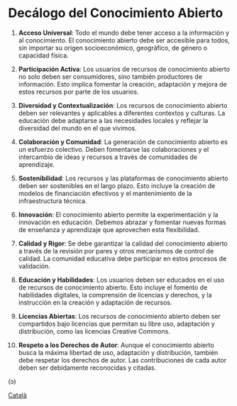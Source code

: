 # Decálogo del Conocimiento Abierto
1. **Acceso Universal**: Todo el mundo debe tener acceso a la información y al conocimiento. El conocimiento abierto debe ser accesible para todos, sin importar su origen socioeconómico, geográfico, de género o capacidad física.

2. **Participación Activa**: Los usuarios de recursos de conocimiento abierto no solo deben ser consumidores, sino también productores de información. Esto implica fomentar la creación, adaptación y mejora de estos recursos por parte de los usuarios.

3. **Diversidad y Contextualización**: Los recursos de conocimiento abierto deben ser relevantes y aplicables a diferentes contextos y culturas. La educación debe adaptarse a las necesidades locales y reflejar la diversidad del mundo en el que vivimos.

4. **Colaboración y Comunidad**: La generación de conocimiento abierto es un esfuerzo colectivo. Deben fomentarse las colaboraciones y el intercambio de ideas y recursos a través de comunidades de aprendizaje.

5. **Sostenibilidad**: Los recursos y las plataformas de conocimiento abierto deben ser sostenibles en el largo plazo. Esto incluye la creación de modelos de financiación efectivos y el mantenimiento de la infraestructura técnica.

6. **Innovación**: El conocimiento abierto permite la experimentación y la innovación en educación. Debemos abrazar y fomentar nuevas formas de enseñanza y aprendizaje que aprovechen esta flexibilidad.

7. **Calidad y Rigor**: Se debe garantizar la calidad del conocimiento abierto a través de la revisión por pares y otros mecanismos de control de calidad. La comunidad educativa debe participar en estos procesos de validación.

8. **Educación y Habilidades**: Los usuarios deben ser educados en el uso de recursos de conocimiento abierto. Esto incluye el fomento de habilidades digitales, la comprensión de licencias y derechos, y la instrucción en la creación y adaptación de recursos.

9. **Licencias Abiertas**: Los recursos de conocimiento abierto deben ser compartidos bajo licencias que permitan su libre uso, adaptación y distribución, como las licencias Creative Commons.

10. **Respeto a los Derechos de Autor**: Aunque el conocimiento abierto busca la máxima libertad de uso, adaptación y distribución, también debe respetar los derechos de autor. Las contribuciones de cada autor deben ser debidamente reconocidas y citadas.

(ɔ)

[Català](obert)
